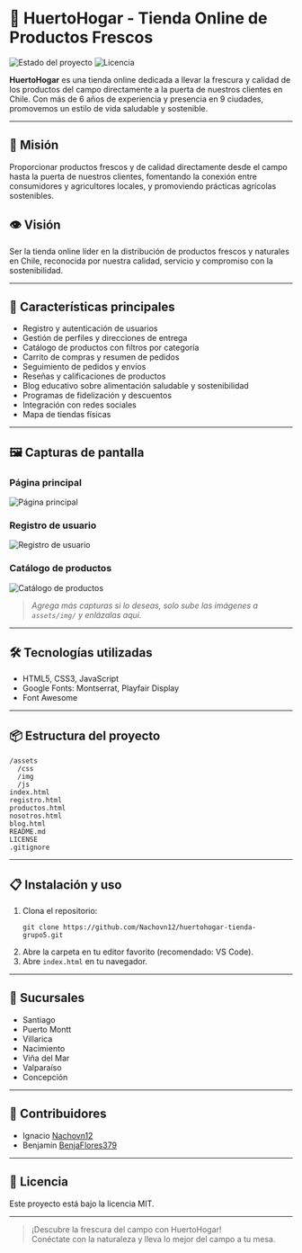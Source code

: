 # 🥑 HuertoHogar - Tienda Online de Productos Frescos

![Estado del proyecto](https://img.shields.io/badge/estado-en%20desarrollo-yellow)
![Licencia](https://img.shields.io/badge/licencia-MIT-green)

**HuertoHogar** es una tienda online dedicada a llevar la frescura y calidad de los productos del campo directamente a la puerta de nuestros clientes en Chile. Con más de 6 años de experiencia y presencia en 9 ciudades, promovemos un estilo de vida saludable y sostenible.

---

## 🌱 Misión

Proporcionar productos frescos y de calidad directamente desde el campo hasta la puerta de nuestros clientes, fomentando la conexión entre consumidores y agricultores locales, y promoviendo prácticas agrícolas sostenibles.

## 👁️ Visión

Ser la tienda online líder en la distribución de productos frescos y naturales en Chile, reconocida por nuestra calidad, servicio y compromiso con la sostenibilidad.

---

## 🚀 Características principales

- Registro y autenticación de usuarios
- Gestión de perfiles y direcciones de entrega
- Catálogo de productos con filtros por categoría
- Carrito de compras y resumen de pedidos
- Seguimiento de pedidos y envíos
- Reseñas y calificaciones de productos
- Blog educativo sobre alimentación saludable y sostenibilidad
- Programas de fidelización y descuentos
- Integración con redes sociales
- Mapa de tiendas físicas

---

## 🖼️ Capturas de pantalla

### Página principal
![Página principal](assets/img/inicio.png)

### Registro de usuario
![Registro de usuario](assets/img/registro.png)

### Catálogo de productos
![Catálogo de productos](assets/img/productos.png)

> _Agrega más capturas si lo deseas, solo sube las imágenes a `assets/img/` y enlázalas aquí._

---

## 🛠️ Tecnologías utilizadas

- HTML5, CSS3, JavaScript
- Google Fonts: Montserrat, Playfair Display
- Font Awesome

---

## 📦 Estructura del proyecto

```
/assets
  /css
  /img
  /js
index.html
registro.html
productos.html
nosotros.html
blog.html
README.md
LICENSE
.gitignore
```

---

## 📋 Instalación y uso

1. Clona el repositorio:
   ```
   git clone https://github.com/Nachovn12/huertohogar-tienda-grupo5.git
   ```
2. Abre la carpeta en tu editor favorito (recomendado: VS Code).
3. Abre `index.html` en tu navegador.

---

## 📍 Sucursales

- Santiago
- Puerto Montt
- Villarica
- Nacimiento
- Viña del Mar
- Valparaíso
- Concepción

---

## 👥 Contribuidores

- Ignacio [Nachovn12](https://github.com/Nachovn12)
- Benjamin [BenjaFlores379](https://github.com/BenjaFlores379)

---

## 📄 Licencia

Este proyecto está bajo la licencia MIT.

---

> ¡Descubre la frescura del campo con HuertoHogar!  
> Conéctate con la naturaleza y lleva lo mejor del campo a tu mesa.

